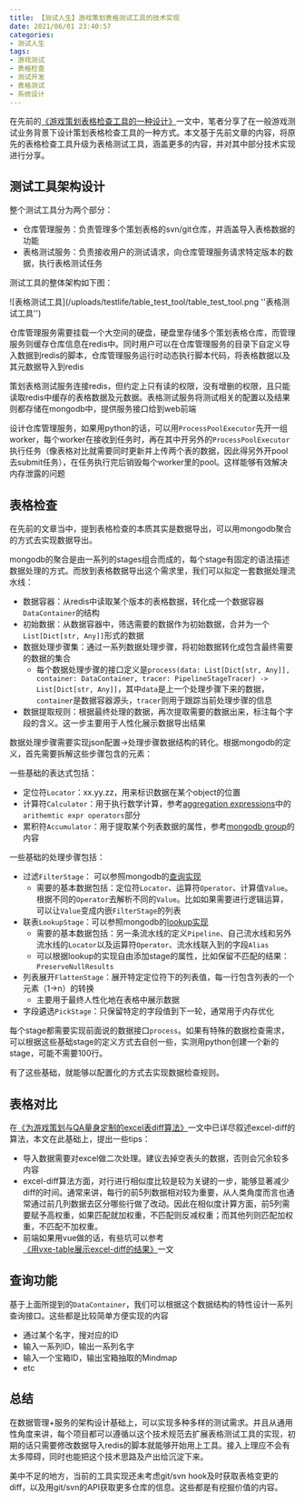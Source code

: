 ```yaml
---
title: 【测试人生】游戏策划表格测试工具的技术实现
date: 2021/06/01 23:40:57
categories:
- 测试人生
tags:
- 游戏测试
- 表格检查
- 测试开发
- 表格测试
- 系统设计
---
```


在先前的[《游戏策划表格检查工具的一种设计》](https://utmhikari.top/2021/03/06/testlife/table_check/)一文中，笔者分享了在一般游戏测试业务背景下设计策划表格检查工具的一种方式。本文基于先前文章的内容，将原先的表格检查工具升级为表格测试工具，涵盖更多的内容，并对其中部分技术实现进行分享。

## 测试工具架构设计

整个测试工具分为两个部分：

- 仓库管理服务：负责管理多个策划表格的svn/git仓库，并涵盖导入表格数据的功能
- 表格测试服务：负责接收用户的测试请求，向仓库管理服务请求特定版本的数据，执行表格测试任务

测试工具的整体架构如下图：

<!-- more -->

![表格测试工具](/uploads/testlife/table_test_tool/table_test_tool.png ''表格测试工具'')

仓库管理服务需要挂载一个大空间的硬盘，硬盘里存储多个策划表格仓库，而管理服务则缓存仓库信息在redis中。同时用户可以在仓库管理服务的目录下自定义导入数据到redis的脚本，仓库管理服务运行时动态执行脚本代码，将表格数据以及其元数据导入到redis

策划表格测试服务连接redis，但约定上只有读的权限，没有增删的权限，且只能读取redis中缓存的表格数据及元数据。表格测试服务将测试相关的配置以及结果则都存储在mongodb中，提供服务接口给到web前端

设计仓库管理服务，如果用python的话，可以用`ProcessPoolExecutor`先开一组worker，每个worker在接收到任务时，再在其中开另外的`ProcessPoolExecutor`执行任务（像表格对比就需要同时更新并上传两个表的数据，因此得另外开pool去submit任务），在任务执行完后销毁每个worker里的pool。这样能够有效解决内存泄露的问题

## 表格检查

在先前的文章当中，提到表格检查的本质其实是数据导出，可以用mongodb聚合的方式去实现数据导出。

mongodb的聚合是由一系列的stages组合而成的，每个stage有固定的语法描述数据处理的方式。而放到表格数据导出这个需求里，我们可以拟定一套数据处理流水线：

- 数据容器：从redis中读取某个版本的表格数据，转化成一个数据容器`DataContainer`的结构
- 初始数据：从数据容器中，筛选需要的数据作为初始数据，合并为一个`List[Dict[str, Any]]`形式的数据
- 数据处理步骤集：通过一系列数据处理步骤，将初始数据转化成包含最终需要的数据的集合
  - 每个数据处理步骤的接口定义是`process(data: List[Dict[str, Any]], container: DataContainer, tracer: PipelineStageTracer) -> List[Dict[str, Any]]`，其中`data`是上一个处理步骤下来的数据，`container`是数据容器源头，`tracer`则用于跟踪当前处理步骤的信息
- 数据提取规则：根据最终处理的数据，再次提取需要的数据出来，标注每个字段的含义。这一步主要用于人性化展示数据导出结果

数据处理步骤需要实现json配置->处理步骤数据结构的转化。根据mongodb的定义，首先需要拆解这些步骤包含的元素：

一些基础的表达式包括：

- 定位符`Locator`：xx.yy.zz，用来标识数据在某个object的位置
- 计算符`Calculator`：用于执行数学计算，参考[aggregation expressions](https://docs.mongodb.com/manual/meta/aggregation-quick-reference/#aggregation-expressions)中的`arithemtic expr operators`部分
- 累积符`Accumulator`：用于提取某个列表数据的属性，参考[mongodb group](https://docs.mongodb.com/manual/reference/operator/aggregation/group/)的内容

一些基础的处理步骤包括：

- 过滤`FilterStage`： 可以参照mongodb的[查询实现]( https://docs.mongodb.com/manual/reference/operator/query/)
  - 需要的基本数据包括：定位符`Locator`、运算符`Operator`、计算值`Value`。根据不同的`Operator`去解析不同的`Value`。比如如果需要进行逻辑运算，可以让`Value`变成内嵌`FilterStage`的列表
- 联表`LookupStage`：可以参照mongodb的[lookup实现](https://docs.mongodb.com/manual/reference/operator/aggregation/lookup/)
  - 需要的基本数据包括：另一条流水线的定义`Pipeline`、自己流水线和另外流水线的`Locator`以及运算符`Operator`、流水线联入到的字段`Alias`
  - 可以根据lookup的实现自由添加stage的属性，比如保留不匹配的结果：`PreserveNullResults`
- 列表展开`FlattenStage`：展开特定定位符下的列表值，每一行包含列表的一个元素（1->n）的转换
  - 主要用于最终人性化地在表格中展示数据
- 字段遴选`PickStage`：只保留特定的字段值到下一轮，通常用于内存优化

每个stage都需要实现前面说的数据接口`process`。如果有特殊的数据检查需求，可以根据这些基础stage的定义方式去自创一些，实测用python创建一个新的stage，可能不需要100行。

有了这些基础，就能够以配置化的方式去实现数据检查规则。

## 表格对比

在[《为游戏策划与QA量身定制的excel表diff算法》](https://utmhikari.top/2020/01/23/testlife/excel_diff/)一文中已详尽叙述excel-diff的算法，本文在此基础上，提出一些tips：

- 导入数据需要对excel做二次处理。建议去掉空表头的数据，否则会冗余较多内容
- excel-diff算法方面，对行进行相似度比较是较为关键的一步，能够显著减少diff的时间。通常来讲，每行的前5列数据相对较为重要，从人类角度而言也通常通过前几列数据去区分哪些行做了改动。因此在相似度计算方面，前5列需要赋予高权重，如果匹配就加权重，不匹配则反减权重；而其他列则匹配加权重，不匹配不加权重。
- 前端如果用vue做的话，有些坑可以参考[《用vxe-table展示excel-diff的结果》](https://utmhikari.top/2021/05/01/geekdaily/excel_diff_vxe-table/)一文

## 查询功能

基于上面所提到的`DataContainer`，我们可以根据这个数据结构的特性设计一系列查询接口。这些都是比较简单方便实现的内容

- 通过某个名字，搜对应的ID
- 输入一系列ID，输出一系列名字
- 输入一个宝箱ID，输出宝箱抽取的Mindmap
- etc

## 总结

在数据管理+服务的架构设计基础上，可以实现多种多样的测试需求。并且从通用性角度来讲，每个项目都可以遵循以这个技术规范去扩展表格测试工具的实现，初期的话只需要修改数据导入redis的脚本就能够开始用上工具。接入上理应不会有太多障碍，同时也能把这个技术思路及产出给沉淀下来。

美中不足的地方，当前的工具实现还未考虑git/svn hook及时获取表格变更的diff，以及用git/svn的API获取更多仓库的信息。这些都是有挖掘价值的内容。
